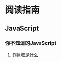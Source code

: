# 阅读指南
## JavaScript
### 你不知道的JavaScript
1. [作用域是什么](/%E5%89%8D%E7%AB%AF%E5%9F%BA%E7%A1%80/JavaScript/%E4%BD%A0%E4%B8%8D%E7%9F%A5%E9%81%93%E7%9A%84%20JavaScript/%E4%BD%9C%E7%94%A8%E5%9F%9F%E4%B8%8E%E9%97%AD%E5%8C%85/1.%E4%BD%9C%E7%94%A8%E5%9F%9F%E6%98%AF%E4%BB%80%E4%B9%88.md)
